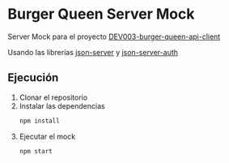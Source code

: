 # Burger Queen Server Mock

Server Mock para el proyecto [DEV003-burger-queen-api-client](https://github.com/MariCornelio/DEV003-burger-queen-api-client)

Usando las librerías [json-server](https://github.com/typicode/json-server)
y [json-server-auth](https://github.com/jeremyben/json-server-auth)

## Ejecución

1. Clonar el repositorio
2. Instalar las dependencias
   ```bash
   npm install
   ```
3. Ejecutar el mock
   ```bash
   npm start
   ```
